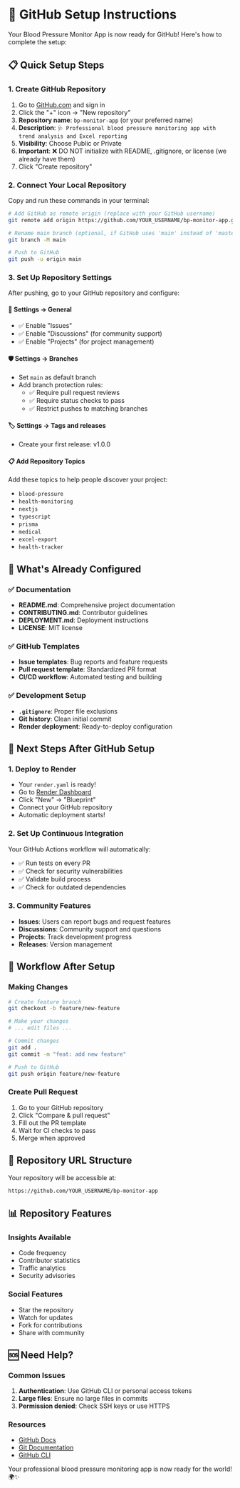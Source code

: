 # 🚀 GitHub Setup Instructions

Your Blood Pressure Monitor App is now ready for GitHub! Here's how to complete the setup:

## 📋 Quick Setup Steps

### 1. Create GitHub Repository
1. Go to [GitHub.com](https://github.com) and sign in
2. Click the "+" icon → "New repository"
3. **Repository name**: `bp-monitor-app` (or your preferred name)
4. **Description**: `🩺 Professional blood pressure monitoring app with trend analysis and Excel reporting`
5. **Visibility**: Choose Public or Private
6. **Important**: ❌ DO NOT initialize with README, .gitignore, or license (we already have them)
7. Click "Create repository"

### 2. Connect Your Local Repository
Copy and run these commands in your terminal:

```bash
# Add GitHub as remote origin (replace with your GitHub username)
git remote add origin https://github.com/YOUR_USERNAME/bp-monitor-app.git

# Rename main branch (optional, if GitHub uses 'main' instead of 'master')
git branch -M main

# Push to GitHub
git push -u origin main
```

### 3. Set Up Repository Settings
After pushing, go to your GitHub repository and configure:

#### 🔧 **Settings → General**
- ✅ Enable "Issues"
- ✅ Enable "Discussions" (for community support)
- ✅ Enable "Projects" (for project management)

#### 🛡️ **Settings → Branches**
- Set `main` as default branch
- Add branch protection rules:
  - ✅ Require pull request reviews
  - ✅ Require status checks to pass
  - ✅ Restrict pushes to matching branches

#### 🏷️ **Settings → Tags and releases**
- Create your first release: v1.0.0

#### 📋 **Add Repository Topics**
Add these topics to help people discover your project:
- `blood-pressure`
- `health-monitoring`
- `nextjs`
- `typescript`
- `prisma`
- `medical`
- `excel-export`
- `health-tracker`

## 🌟 What's Already Configured

### ✅ **Documentation**
- **README.md**: Comprehensive project documentation
- **CONTRIBUTING.md**: Contributor guidelines
- **DEPLOYMENT.md**: Deployment instructions
- **LICENSE**: MIT license

### ✅ **GitHub Templates**
- **Issue templates**: Bug reports and feature requests
- **Pull request template**: Standardized PR format
- **CI/CD workflow**: Automated testing and building

### ✅ **Development Setup**
- **`.gitignore`**: Proper file exclusions
- **Git history**: Clean initial commit
- **Render deployment**: Ready-to-deploy configuration

## 🚀 Next Steps After GitHub Setup

### 1. **Deploy to Render**
- Your `render.yaml` is ready!
- Go to [Render Dashboard](https://dashboard.render.com)
- Click "New" → "Blueprint"
- Connect your GitHub repository
- Automatic deployment starts!

### 2. **Set Up Continuous Integration**
Your GitHub Actions workflow will automatically:
- ✅ Run tests on every PR
- ✅ Check for security vulnerabilities
- ✅ Validate build process
- ✅ Check for outdated dependencies

### 3. **Community Features**
- **Issues**: Users can report bugs and request features
- **Discussions**: Community support and questions
- **Projects**: Track development progress
- **Releases**: Version management

## 🔄 Workflow After Setup

### **Making Changes**
```bash
# Create feature branch
git checkout -b feature/new-feature

# Make your changes
# ... edit files ...

# Commit changes
git add .
git commit -m "feat: add new feature"

# Push to GitHub
git push origin feature/new-feature
```

### **Create Pull Request**
1. Go to your GitHub repository
2. Click "Compare & pull request"
3. Fill out the PR template
4. Wait for CI checks to pass
5. Merge when approved

## 🎯 Repository URL Structure
Your repository will be accessible at:
```
https://github.com/YOUR_USERNAME/bp-monitor-app
```

## 📊 Repository Features

### **Insights Available**
- Code frequency
- Contributor statistics
- Traffic analytics
- Security advisories

### **Social Features**
- Star the repository
- Watch for updates
- Fork for contributions
- Share with community

## 🆘 Need Help?

### **Common Issues**
1. **Authentication**: Use GitHub CLI or personal access tokens
2. **Large files**: Ensure no large files in commits
3. **Permission denied**: Check SSH keys or use HTTPS

### **Resources**
- [GitHub Docs](https://docs.github.com)
- [Git Documentation](https://git-scm.com/doc)
- [GitHub CLI](https://cli.github.com)

Your professional blood pressure monitoring app is now ready for the world! 🌍✨
